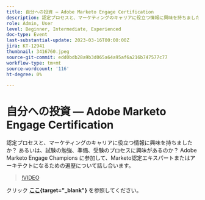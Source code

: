 ```yaml
---
title: 自分への投資 — Adobe Marketo Engage Certification
description: 認定プロセスと、マーケティングのキャリアに役立つ情報に興味を持ちましたか？ あるいは、試験の勉強、準備、受験のプロセスに興味があるのか？ Adobe Marketo Engage Champions に参加して、Marketo認定エキスパートまたはアーキテクトになるための遍歴について話し合います。
role: Admin, User
level: Beginner, Intermediate, Experienced
doc-type: Event
last-substantial-update: 2023-03-16T00:00:00Z
jira: KT-12941
thumbnail: 3416760.jpeg
source-git-commit: edd0bdb28a9b3d065a64a95af6a216b747577c77
workflow-type: tm+mt
source-wordcount: '116'
ht-degree: 0%

---
```


# 自分への投資 — Adobe Marketo Engage Certification

認定プロセスと、マーケティングのキャリアに役立つ情報に興味を持ちましたか？ あるいは、試験の勉強、準備、受験のプロセスに興味があるのか？ Adobe Marketo Engage Champions に参加して、Marketo認定エキスパートまたはアーキテクトになるための遍歴について話し合います。

>[!VIDEO](https://video.tv.adobe.com/v/3416760/?quality=12&learn=on)

クリック **[ここ](assets/certification.pdf){target="_blank"}** を参照してください。
